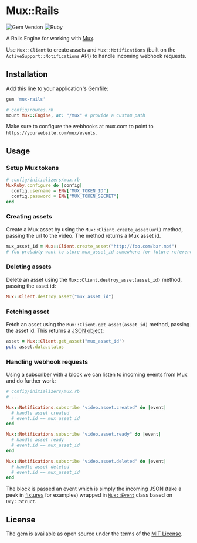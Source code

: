 # Mux::Rails

![Gem Version](https://badge.fury.io/rb/mux-rails.svg)
![Ruby](https://github.com/asgerb/mux-rails/workflows/Ruby/badge.svg)

A Rails Engine for working with [Mux](https://mux.com/).

Use `Mux::Client` to create assets and `Mux::Notifications` (built on the
`ActiveSupport::Notifications` API) to handle incoming webhook requests.

## Installation
Add this line to your application's Gemfile:

```ruby
gem 'mux-rails'
```

```ruby
# config/routes.rb
mount Mux::Engine, at: "/mux" # provide a custom path
```

Make sure to configure the webhooks at mux.com to point to `https://yourwebsite.com/mux/events`.

## Usage

### Setup Mux tokens

```ruby
# config/initializers/mux.rb
MuxRuby.configure do |config|
  config.username = ENV["MUX_TOKEN_ID"]
  config.password = ENV["MUX_TOKEN_SECRET"]
end
```

### Creating assets

Create a Mux asset by using the `Mux::Client.create_asset(url)` method, passing
the url to the video. The method returns a Mux asset id.

```ruby
mux_asset_id = Mux::Client.create_asset("http://foo.com/bar.mp4")
# You probably want to store mux_asset_id somewhere for future reference
```

### Deleting assets

Delete an asset using the `Mux::Client.destroy_asset(asset_id)` method, passing
the asset id:

```ruby
Mux::Client.destroy_asset("mux_asset_id")
```

### Fetching asset

Fetch an asset using the `Mux::Client.get_asset(asset_id)` method, passing
the asset id. This returns a
[JSON object](https://docs.mux.com/docs/webhooks#section-example-response):

```ruby
asset = Mux::Client.get_asset("mux_asset_id")
puts asset.data.status
```

### Handling webhook requests

Using a subscriber with a block we can listen to incoming events from Mux and do further work:

```ruby
# config/initializers/mux.rb
# ...

Mux::Notifications.subscribe "video.asset.created" do |event|
  # handle asset created
  # event.id == mux_asset_id
end

Mux::Notifications.subscribe "video.asset.ready" do |event|
  # handle asset ready
  # event.id == mux_asset_id
end

Mux::Notifications.subscribe "video.asset.deleted" do |event|
  # handle asset deleted
  # event.id == mux_asset_id
end
```

The block is passed an event which is simply the incoming JSON (take a peek
in [fixtures](test/fixtures) for examples) wrapped in [`Mux::Event`](lib/mux/event.rb) class based on
`Dry::Struct`.

## License
The gem is available as open source under the terms of the [MIT License](https://opensource.org/licenses/MIT).
